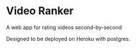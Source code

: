 # Video Ranker

A web app for rating videos second-by-second

Designed to be deployed on Heroku with postgres.
